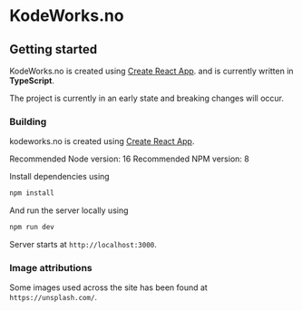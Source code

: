 # KodeWorks.no

## Getting started

KodeWorks.no is created using [Create React App](https://github.com/facebook/create-react-app). and is currently written in **TypeScript**.

The project is currently in an early state and breaking changes will occur.

### Building

kodeworks.no is created using [Create React App](https://github.com/facebook/create-react-app).

Recommended Node version: 16 Recommended NPM version: 8

Install dependencies using

```bash
npm install
```

And run the server locally using

```bash
npm run dev
```

Server starts at `http://localhost:3000`.

### Image attributions

Some images used across the site has been found at `https://unsplash.com/`.
